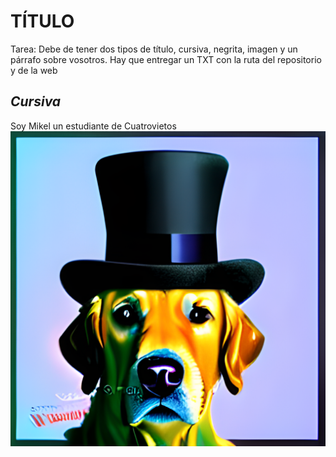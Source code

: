 # TÍTULO
Tarea: Debe de tener dos tipos de título, cursiva, negrita, imagen y un párrafo sobre vosotros.  Hay que entregar un TXT con la ruta del repositorio y de la web
## *Cursiva*

Soy Mikel un estudiante de Cuatrovietos
![foto](./img/foto.png)
